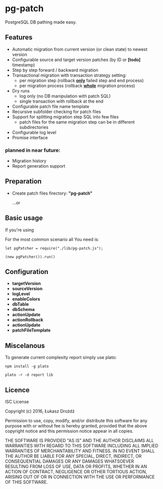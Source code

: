 # pg-patch

PostgreSQL DB pathing made easy.

## Features

* Automatic migration from current version (or clean state) to newest version
* Configurable source and target version patches (by ID or **[todo]** timestamp)
* Step by step forward / backward migration
* Transactional migration with transaction strategy setting:
    * per migration step (rollback **<u>only</u>** failed step and end process)
    * per migration process (rollback **<u>whole</u>** migration process)
* Dry runs 
    * log only (no DB manipulation with patch SQL)
    * single transaction with rollback at the end
* Configurable patch file name template
* Recursive subfolder checking for patch files
* Support for splitting migration step SQL into few files
    * patch files for the same migration step can be in different subdirectories
* Configurable log level
* Promise interface

### planned in near future:

* Migration history
* Report generation support

## Preparation

* Create patch files firectory: **"pg-patch"**

    ...or 


## Basic usage

If you're using 

For the most common scenario all You need is:
```node
let pgPatcher = require("./lib/pg-patch.js");

(new pgPatcher()).run()
```

## Configuration

* **targetVersion**
* **sourceVersion**
* **logLevel**
* **enableColors**
* **dbTable**
* **dbSchema**
* **actionUpdate**
* **actionRollback**
* **actionUpdate**
* **patchFileTemplate**

## Miscelanous

To generate current complexity report simply use plato:

```node
npm install -g plato
```

```node
plato -r -d report lib
```

## Licence

ISC License

Copyright (c) 2016, Łukasz Drożdż

Permission to use, copy, modify, and/or distribute this software for any purpose with or without fee is hereby granted, provided that the above copyright notice and this permission notice appear in all copies.

THE SOFTWARE IS PROVIDED "AS IS" AND THE AUTHOR DISCLAIMS ALL WARRANTIES WITH REGARD TO THIS SOFTWARE INCLUDING ALL IMPLIED WARRANTIES OF MERCHANTABILITY AND FITNESS. IN NO EVENT SHALL THE AUTHOR BE LIABLE FOR ANY SPECIAL, DIRECT, INDIRECT, OR CONSEQUENTIAL DAMAGES OR ANY DAMAGES WHATSOEVER RESULTING FROM LOSS OF USE, DATA OR PROFITS, WHETHER IN AN ACTION OF CONTRACT, NEGLIGENCE OR OTHER TORTIOUS ACTION, ARISING OUT OF OR IN CONNECTION WITH THE USE OR PERFORMANCE OF THIS SOFTWARE.